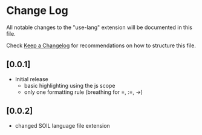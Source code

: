 # Change Log

All notable changes to the "use-lang" extension will be documented in this file.

Check [Keep a Changelog](http://keepachangelog.com/) for recommendations on how to structure this file.

## [0.0.1]

- Initial release
    - basic highlighting using the js scope
    - only one formatting rule (breathing for =, :=, ->)

## [0.0.2]

- changed SOIL language file extension